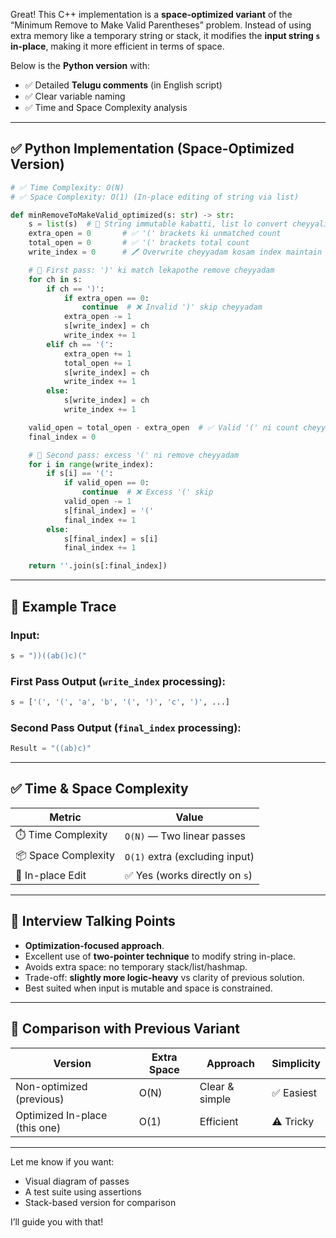Great! This C++ implementation is a **space-optimized variant** of the “Minimum Remove to Make Valid Parentheses” problem.
Instead of using extra memory like a temporary string or stack, it modifies the **input string `s` in-place**, making it more efficient in terms of space.

Below is the **Python version** with:

* ✅ Detailed **Telugu comments** (in English script)
* ✅ Clear variable naming
* ✅ Time and Space Complexity analysis

---

## ✅ Python Implementation (Space-Optimized Version)

```python
# ✅ Time Complexity: O(N)
# ✅ Space Complexity: O(1) (In-place editing of string via list)

def minRemoveToMakeValid_optimized(s: str) -> str:
    s = list(s)  # 🔄 String immutable kabatti, list lo convert cheyyali
    extra_open = 0       # ✅ '(' brackets ki unmatched count
    total_open = 0       # ✅ '(' brackets total count
    write_index = 0      # 🖊️ Overwrite cheyyadam kosam index maintain cheyyadam

    # 🔁 First pass: ')' ki match lekapothe remove cheyyadam
    for ch in s:
        if ch == ')':
            if extra_open == 0:
                continue  # ❌ Invalid ')' skip cheyyadam
            extra_open -= 1
            s[write_index] = ch
            write_index += 1
        elif ch == '(':
            extra_open += 1
            total_open += 1
            s[write_index] = ch
            write_index += 1
        else:
            s[write_index] = ch
            write_index += 1

    valid_open = total_open - extra_open  # ✅ Valid '(' ni count cheyyadam
    final_index = 0

    # 🔁 Second pass: excess '(' ni remove cheyyadam
    for i in range(write_index):
        if s[i] == '(':
            if valid_open == 0:
                continue  # ❌ Excess '(' skip
            valid_open -= 1
            s[final_index] = '('
            final_index += 1
        else:
            s[final_index] = s[i]
            final_index += 1

    return ''.join(s[:final_index])
```

---

## 🧠 Example Trace

### Input:

```python
s = "))((ab()c)("
```

### First Pass Output (`write_index` processing):

```python
s = ['(', '(', 'a', 'b', '(', ')', 'c', ')', ...]
```

### Second Pass Output (`final_index` processing):

```python
Result = "((ab)c)"
```

---

## ✅ Time & Space Complexity

| Metric              | Value                          |
| ------------------- | ------------------------------ |
| ⏱️ Time Complexity  | `O(N)` — Two linear passes     |
| 📦 Space Complexity | `O(1)` extra (excluding input) |
| 🔁 In-place Edit    | ✅ Yes (works directly on `s`)  |

---

## 💬 Interview Talking Points

* **Optimization-focused approach**.
* Excellent use of **two-pointer technique** to modify string in-place.
* Avoids extra space: no temporary stack/list/hashmap.
* Trade-off: **slightly more logic-heavy** vs clarity of previous solution.
* Best suited when input is mutable and space is constrained.

---

## 📝 Comparison with Previous Variant

| Version                       | Extra Space | Approach       | Simplicity |
| ----------------------------- | ----------- | -------------- | ---------- |
| Non-optimized (previous)      | O(N)        | Clear & simple | ✅ Easiest  |
| Optimized In-place (this one) | O(1)        | Efficient      | ⚠️ Tricky  |

---

Let me know if you want:

* Visual diagram of passes
* A test suite using assertions
* Stack-based version for comparison

I’ll guide you with that!
